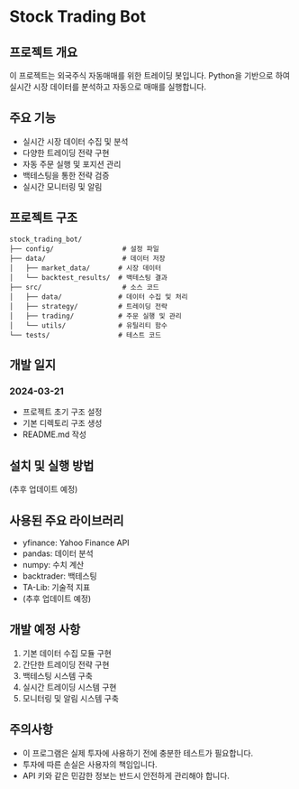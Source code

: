 # Stock Trading Bot

## 프로젝트 개요
이 프로젝트는 외국주식 자동매매를 위한 트레이딩 봇입니다. Python을 기반으로 하여 실시간 시장 데이터를 분석하고 자동으로 매매를 실행합니다.

## 주요 기능
- 실시간 시장 데이터 수집 및 분석
- 다양한 트레이딩 전략 구현
- 자동 주문 실행 및 포지션 관리
- 백테스팅을 통한 전략 검증
- 실시간 모니터링 및 알림

## 프로젝트 구조
```
stock_trading_bot/
├── config/                 # 설정 파일
├── data/                   # 데이터 저장
│   ├── market_data/       # 시장 데이터
│   └── backtest_results/  # 백테스팅 결과
├── src/                    # 소스 코드
│   ├── data/              # 데이터 수집 및 처리
│   ├── strategy/          # 트레이딩 전략
│   ├── trading/           # 주문 실행 및 관리
│   └── utils/             # 유틸리티 함수
└── tests/                 # 테스트 코드
```

## 개발 일지

### 2024-03-21
- 프로젝트 초기 구조 설정
- 기본 디렉토리 구조 생성
- README.md 작성

## 설치 및 실행 방법
(추후 업데이트 예정)

## 사용된 주요 라이브러리
- yfinance: Yahoo Finance API
- pandas: 데이터 분석
- numpy: 수치 계산
- backtrader: 백테스팅
- TA-Lib: 기술적 지표
- (추후 업데이트 예정)

## 개발 예정 사항
1. 기본 데이터 수집 모듈 구현
2. 간단한 트레이딩 전략 구현
3. 백테스팅 시스템 구축
4. 실시간 트레이딩 시스템 구현
5. 모니터링 및 알림 시스템 구축

## 주의사항
- 이 프로그램은 실제 투자에 사용하기 전에 충분한 테스트가 필요합니다.
- 투자에 따른 손실은 사용자의 책임입니다.
- API 키와 같은 민감한 정보는 반드시 안전하게 관리해야 합니다. 